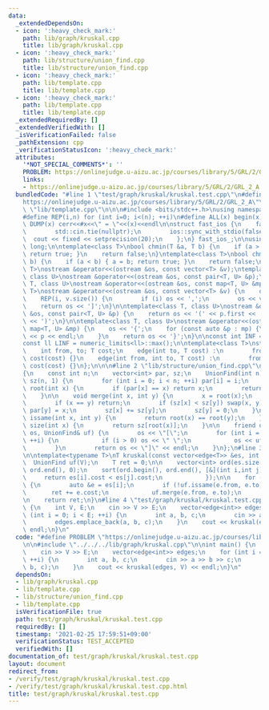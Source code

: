 ```yaml
---
data:
  _extendedDependsOn:
  - icon: ':heavy_check_mark:'
    path: lib/graph/kruskal.cpp
    title: lib/graph/kruskal.cpp
  - icon: ':heavy_check_mark:'
    path: lib/structure/union_find.cpp
    title: lib/structure/union_find.cpp
  - icon: ':heavy_check_mark:'
    path: lib/template.cpp
    title: lib/template.cpp
  - icon: ':heavy_check_mark:'
    path: lib/template.cpp
    title: lib/template.cpp
  _extendedRequiredBy: []
  _extendedVerifiedWith: []
  _isVerificationFailed: false
  _pathExtension: cpp
  _verificationStatusIcon: ':heavy_check_mark:'
  attributes:
    '*NOT_SPECIAL_COMMENTS*': ''
    PROBLEM: https://onlinejudge.u-aizu.ac.jp/courses/library/5/GRL/2/GRL_2_A
    links:
    - https://onlinejudge.u-aizu.ac.jp/courses/library/5/GRL/2/GRL_2_A
  bundledCode: "#line 1 \"test/graph/kruskal/kruskal.test.cpp\"\n#define PROBLEM \"\
    https://onlinejudge.u-aizu.ac.jp/courses/library/5/GRL/2/GRL_2_A\"\n\n#line 1\
    \ \"lib/template.cpp\"\n\n\n#include <bits/stdc++.h>\nusing namespace std;\n\n\
    #define REP(i,n) for (int i=0; i<(n); ++i)\n#define ALL(x) begin(x),end(x)\n#define\
    \ DUMP(x) cerr<<#x<<\" = \"<<(x)<<endl\n\nstruct fast_ios {\n    fast_ios() {\n\
    \        std::cin.tie(nullptr);\n        ios::sync_with_stdio(false);\n      \
    \  cout << fixed << setprecision(20);\n    };\n} fast_ios_;\n\nusing ll = long\
    \ long;\n\ntemplate<class T>\nbool chmin(T &a, T b) {\n    if (a > b) { a = b;\
    \ return true; }\n    return false;\n}\ntemplate<class T>\nbool chmax(T &a, T\
    \ b) {\n    if (a < b) { a = b; return true; }\n    return false;\n}\n\ntemplate<class\
    \ T>\nostream &operator<<(ostream &os, const vector<T> &v);\ntemplate<class T,\
    \ class U>\nostream &operator<<(ostream &os, const pair<T, U> &p);\ntemplate<class\
    \ T, class U>\nostream &operator<<(ostream &os, const map<T, U> &mp);\n\ntemplate<class\
    \ T>\nostream &operator<<(ostream &os, const vector<T> &v) {\n    os << '[';\n\
    \    REP(i, v.size()) {\n        if (i) os << ',';\n        os << v[i];\n    }\n\
    \    return os << ']';\n}\n\ntemplate<class T, class U>\nostream &operator<<(ostream\
    \ &os, const pair<T, U> &p) {\n    return os << '(' << p.first << ' ' << p.second\
    \ << ')';\n}\n\ntemplate<class T, class U>\nostream &operator<<(ostream &os, const\
    \ map<T, U> &mp) {\n    os << '{';\n    for (const auto &p : mp) {\n        os\
    \ << p << endl;\n    }\n    return os << '}';\n}\n\nconst int INF = numeric_limits<int>::max();\n\
    const ll LINF = numeric_limits<ll>::max();\n\ntemplate<class T>\nstruct edge {\n\
    \    int from, to; T cost;\n    edge(int to, T cost) :\n        from(-1), to(to),\
    \ cost(cost) {}\n    edge(int from, int to, T cost) :\n        from(from), to(to),\
    \ cost(cost) {}\n};\n\n\n#line 2 \"lib/structure/union_find.cpp\"\n\nstruct UnionFind\n\
    {\n    const int n;\n    vector<int> par, sz;\n    UnionFind(int n) : n(n), par(n),\
    \ sz(n, 1) {\n        for (int i = 0; i < n; ++i) par[i] = i;\n    }\n\n    int\
    \ root(int x) {\n        if (par[x] == x) return x;\n        return par[x] = root(par[x]);\n\
    \    }\n\n    void merge(int x, int y) {\n        x = root(x);\n        y = root(y);\n\
    \        if (x == y) return;\n        if (sz[x] < sz[y]) swap(x, y);\n       \
    \ par[y] = x;\n        sz[x] += sz[y];\n        sz[y] = 0;\n    }\n\n    bool\
    \ issame(int x, int y) {\n        return root(x) == root(y);\n    }\n\n    int\
    \ size(int x) {\n        return sz[root(x)];\n    }\n\n    friend ostream& operator<<(ostream&\
    \ os, UnionFind& uf) {\n        os << \"[\";\n        for (int i = 0; i < uf.n;\
    \ ++i) {\n            if (i > 0) os << \" \";\n            os << uf.root(i);\n\
    \        }\n        return os << \"]\" << endl;\n    }\n};\n#line 3 \"lib/graph/kruskal.cpp\"\
    \n\ntemplate<typename T>\nT kruskal(const vector<edge<T>> &es, int V) {\n\n  \
    \  UnionFind uf(V);\n    T ret = 0;\n\n    vector<int> ord(es.size());\n    iota(ord.begin(),\
    \ ord.end(), 0);\n    sort(ord.begin(), ord.end(), [&](int i,int j){\n       \
    \     return es[i].cost < es[j].cost;\n            });\n\n    for (auto i : ord)\
    \ {\n        auto &e = es[i];\n        if (!uf.issame(e.from, e.to)) {\n     \
    \       ret += e.cost;\n            uf.merge(e.from, e.to);\n        }\n    }\n\
    \n    return ret;\n}\n#line 4 \"test/graph/kruskal/kruskal.test.cpp\"\n\nint main()\
    \ {\n    int V, E;\n    cin >> V >> E;\n    vector<edge<int>> edges;\n    for\
    \ (int i = 0; i < E; ++i) {\n        int a, b, c;\n        cin >> a >> b >> c;\n\
    \        edges.emplace_back(a, b, c);\n    }\n    cout << kruskal(edges, V) <<\
    \ endl;\n}\n"
  code: "#define PROBLEM \"https://onlinejudge.u-aizu.ac.jp/courses/library/5/GRL/2/GRL_2_A\"\
    \n\n#include \"../../../lib/graph/kruskal.cpp\"\n\nint main() {\n    int V, E;\n\
    \    cin >> V >> E;\n    vector<edge<int>> edges;\n    for (int i = 0; i < E;\
    \ ++i) {\n        int a, b, c;\n        cin >> a >> b >> c;\n        edges.emplace_back(a,\
    \ b, c);\n    }\n    cout << kruskal(edges, V) << endl;\n}\n"
  dependsOn:
  - lib/graph/kruskal.cpp
  - lib/template.cpp
  - lib/structure/union_find.cpp
  - lib/template.cpp
  isVerificationFile: true
  path: test/graph/kruskal/kruskal.test.cpp
  requiredBy: []
  timestamp: '2021-02-25 17:59:51+09:00'
  verificationStatus: TEST_ACCEPTED
  verifiedWith: []
documentation_of: test/graph/kruskal/kruskal.test.cpp
layout: document
redirect_from:
- /verify/test/graph/kruskal/kruskal.test.cpp
- /verify/test/graph/kruskal/kruskal.test.cpp.html
title: test/graph/kruskal/kruskal.test.cpp
---
```

